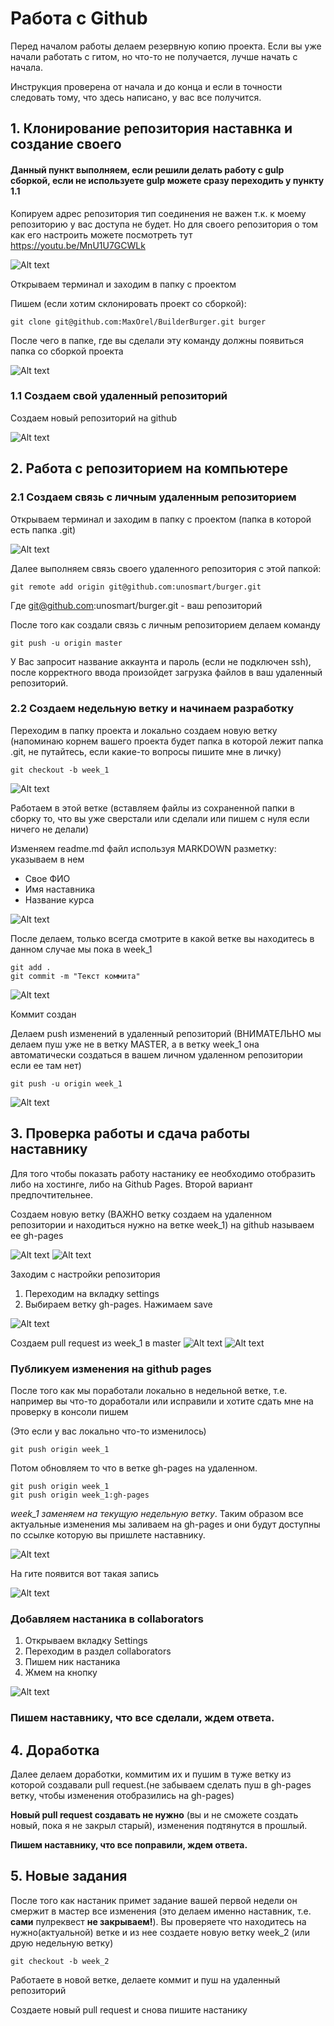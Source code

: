 # Работа с Github

Перед началом работы делаем резервную копию проекта. 
Если вы уже начали работать с гитом, но что-то не получается, лучше начать с начала.

Инструкция проверена от начала и до конца и если в точности следовать тому, что здесь написано, у вас все получится.

## 1. Клонирование репозитория наставнка и создание своего

#### Данный пункт выполняем, если решили делать работу с gulp сборкой, если не используете gulp можете сразу переходить у пункту 1.1

Копируем адрес репозитория тип соединения не важен т.к. к моему репозиторию у вас доступа не будет. Но для своего репозитория о том как его настроить можете посмотреть тут https://youtu.be/MnU1U7GCWLk

![Alt text](https://portomebel.ru/upload/loft/1.png)

Открываем терминал и заходим в папку с проектом

Пишем (если хотим склонировать проект со сборкой):
```{r, engine='bash', count_lines}
git clone git@github.com:MaxOrel/BuilderBurger.git burger
```

После чего в папке, где вы сделали эту команду должны появиться папка со сборкой проекта

![Alt text](https://portomebel.ru/upload/loft/2.png)


### 1.1 Создаем свой удаленный репозиторий

Создаем новый репозиторий на github

![Alt text](https://portomebel.ru/upload/loft/3.png)

## 2. Работа с репозиторием на компьютере

### 2.1 Создаем связь с личным удаленным репозиторием
Открываем терминал и заходим в папку с проектом (папка в которой есть папка .git)

![Alt text](https://portomebel.ru/upload/loft/4.png)

Далее выполняем связь своего удаленного репозитория с этой папкой:
```{r, engine='bash', count_lines}
git remote add origin git@github.com:unosmart/burger.git
```
Где git@github.com:unosmart/burger.git - ваш репозиторий

После того как создали связь с личным репозиторием делаем команду
```{r, engine='bash', count_lines}
git push -u origin master
```
У Вас запросит название аккаунта и пароль (если не подключен ssh), после корректного ввода произойдет загрузка файлов в ваш удаленный репозиторий.

### 2.2 Создаем недельную ветку и начинаем разработку

Переходим в папку проекта и локально создаем новую ветку (напоминаю корнем вашего проекта будет папка в которой лежит папка .git, не путайтесь, если какие-то вопросы пишите мне в личку) 

```{r, engine='bash', count_lines}
git checkout -b week_1
```
![Alt text](https://portomebel.ru/upload/loft/6.png)

Работаем в этой ветке (вставляем файлы из сохраненной папки в сборку то, что вы уже сверстали или сделали или пишем с нуля если ничего не делали)

Изменяем readme.md файл используя MARKDOWN разметку: указываем в нем
* Свое ФИО
* Имя наставника
* Название курса

![Alt text](https://portomebel.ru/upload/loft/7.png)

После делаем, только всегда смотрите в какой ветке вы находитесь в данном случае мы пока в week_1

```{r, engine='bash', count_lines}
git add .
git commit -m "Текст коммита"
```

![Alt text](https://portomebel.ru/upload/loft/8.png)

Коммит создан

Делаем push изменений в удаленный репозиторий (ВНИМАТЕЛЬНО мы делаем пуш уже не в ветку MASTER, а в ветку week_1 она автоматически создаться в вашем личном удаленном репозитории если ее там нет)

```{r, engine='bash', count_lines}
git push -u origin week_1
```

![Alt text](https://portomebel.ru/upload/loft/9.png)

## 3. Проверка работы и сдача работы наставнику

Для того чтобы показать работу настанику ее необходимо отобразить либо на хостинге, либо на Github Pages. Второй вариант предпочтительнее.

Создаем новую ветку (ВАЖНО ветку создаем на удаленном репозитории и находиться нужно на ветке week_1) на github называем ее gh-pages

![Alt text](https://portomebel.ru/upload/loft/10.png)
![Alt text](https://portomebel.ru/upload/loft/11.png)

Заходим с настройки репозитория 
1. Переходим на вкладку settings
2. Выбираем ветку gh-pages. Нажимаем save

![Alt text](https://portomebel.ru/upload/loft/12.png)

Создаем pull request из week_1 в master
![Alt text](https://portomebel.ru/upload/loft/13.png)
![Alt text](https://portomebel.ru/upload/loft/14.png)

### Публикуем изменения на github pages ###

После того как мы поработали локально в недельной ветке, т.е. например вы что-то доработали или исправили и хотите сдать мне на проверку в консоли пишем 

(Это если у вас локально что-то изменилось)
```{r, engine='bash', count_lines}
git push origin week_1
```
Потом обновляем то что в ветке gh-pages на удаленном.
```{r, engine='bash', count_lines}
git push origin week_1
git push origin week_1:gh-pages
```
*week_1 заменяем на текущую недельную ветку*. Таким образом все актуальные изменения мы заливаем на gh-pages и они будут доступны по ссылке которую вы пришлете наставнику.

![Alt text](https://portomebel.ru/upload/loft/15.png)

На гите появится вот такая запись 

![Alt text](https://portomebel.ru/upload/loft/16.png)

### Добавляем настаника в collaborators ###
1. Открываем вкладку Settings
2. Переходим в раздел collaborators
3. Пишем ник настаника 
4. Жмем на кнопку

![Alt text](https://portomebel.ru/upload/loft/17.png)

### Пишем наставнику, что все сделали, ждем ответа. ###

## 4. Доработка

Далее делаем доработки, коммитим их и пушим в туже ветку из которой создавали pull request.(не забываем сделать пуш в gh-pages ветку, чтобы изменения отобразились на gh-pages) 

**Новый pull request создавать не нужно** (вы и не сможете создать новый, пока я не закрыл старый), изменения подтянутся в прошлый. 

**Пишем наставнику, что все поправили, ждем ответа.**

## 5. Новые задания

После того как настаник примет задание вашей первой недели он смержит в мастер все изменения (это делаем именно наставник, т.е. **сами** пулреквест **не закрываем!**). 
Вы проверяете что находитесь на нужно(актуальной) ветке и из нее создаете новую ветку week_2 (или друю недельную ветку)
```{r, engine='bash', count_lines}
git checkout -b week_2
```
Работаете в новой ветке, делаете коммит и пуш на удаленный репозиторий 


Создаете новый pull request и снова пишите настанику

